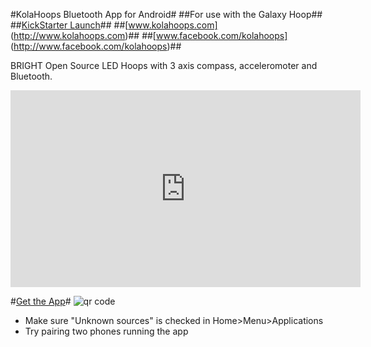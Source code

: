 #KolaHoops Bluetooth App for Android#
##For use with the Galaxy Hoop##
##[KickStarter Launch](http://kck.st/RgyQ1X)##
##[www.kolahoops.com] (http://www.kolahoops.com)##
##[www.facebook.com/kolahoops] (http://www.facebook.com/kolahoops)##

BRIGHT Open Source LED Hoops with 3 axis compass, acceleromoter and Bluetooth.

<iframe width="560" height="315" src="http://www.youtube.com/embed/BnoRrJodivg" frameborder="0" allowfullscreen></iframe>

#[Get the App](http://github.com/mmmaxwwwell/kolahoops-bluetooth/raw/master/kolahoops.apk)#
![qr code](http://github.com/mmmaxwwwell/kolahoops-bluetooth/raw/master/qr.jpg)

* Make sure "Unknown sources" is checked in Home>Menu>Applications
* Try pairing two phones running the app